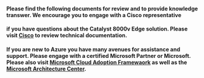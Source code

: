 #### Please find the following documents for review and to provide knowledge transwer. We encourage you to engage with a Cisco representative
#### if you have questions about the Catalyst 8000v Edge solution. Please visit [Cisco](www.cisco.com) to review technical documentation. 

#### If you are new to Azure you have many avenues for assistance and support. Please engage with a certified Microsoft Partner or Microsoft. Please also visit [Microsoft Cloud Adoption Framewaork](https://learn.microsoft.com/en-us/azure/cloud-adoption-framework/) as well as the [Microsoft Architecture Center](https://learn.microsoft.com/en-us/azure/architecture/).
